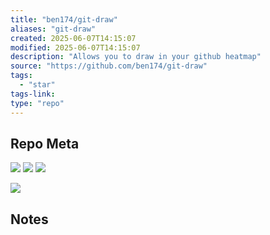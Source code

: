 ```yaml
---
title: "ben174/git-draw"
aliases: "git-draw"
created: 2025-06-07T14:15:07
modified: 2025-06-07T14:15:07
description: "Allows you to draw in your github heatmap"
source: "https://github.com/ben174/git-draw"
tags:
  - "star"
tags-link:
type: "repo"
---
```

## Repo Meta

![](https://img.shields.io/github/stars/ben174/git-draw?style=for-the-badge&label=stars) ![](https://img.shields.io/github/repo-size/ben174/git-draw?style=for-the-badge&label=size) ![](https://img.shields.io/github/created-at/ben174/git-draw?style=for-the-badge&label=since)

[![](https://github-readme-stats.vercel.app/api/pin/?username=ben174&repo=git-draw&bg_color=00000000)](https://github.com/ben174/git-draw)

## Notes

